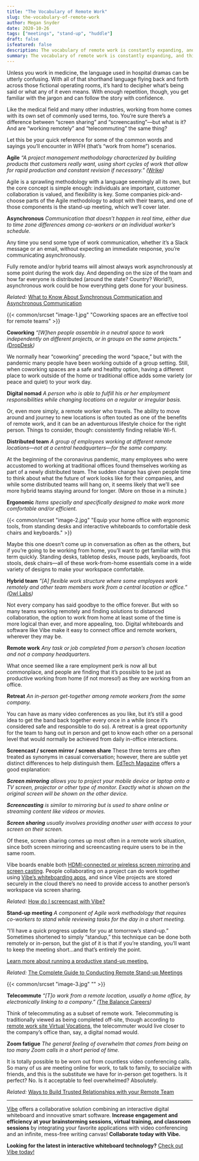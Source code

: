 ```yaml
---
title: "The Vocabulary of Remote Work"
slug: the-vocabulary-of-remote-work
author: Megan Snyder
date: 2020-10-26
tags: ["meetings", "stand-up", "huddle"]
draft: false
isfeatured: false
description: The vocabulary of remote work is constantly expanding, and this glossary of remote work terminology is here to help.
summary: The vocabulary of remote work is constantly expanding, and this glossary of remote work terminology is here to help. Learn what distributed teams, digital nomads, lean standups, and Zoom fatigue mean in the context of the new workplace. 
---
```




Unless you work in medicine, the language used in hospital dramas can be utterly confusing. With all of that shorthand language flying back and forth across those fictional operating rooms, it’s hard to decipher what’s being said or what any of it even means. With enough repetition, though, you get familiar with the jargon and can follow the story with confidence.

Like the medical field and many other industries, working from home comes with its own set of commonly used terms, too. You’re sure there’s a difference between “screen sharing” and “screencasting”—but what is it? And are “working remotely” and “telecommuting” the same thing?

Let this be your quick reference for some of the common words and sayings you’ll encounter in WFH (that’s “work from home”) scenarios.


**Agile**
*“A project management methodology characterized by building products that customers really want, using short cycles of work that allow for rapid production and constant revision if necessary.” (*[Wrike](https://www.wrike.com/project-management-guide/faq/what-is-agile-methodology-in-project-management/)*)*

Agile is a sprawling methodology with a language seemingly all its own, but the core concept is simple enough: individuals are important, customer collaboration is valued, and flexibility is key. Some companies pick-and-choose parts of the Agile methodology to adopt with their teams, and one of those components is the stand-up meeting, which we’ll cover later.


**Asynchronous**
*Communication that doesn’t happen in real time, either due to time zone differences among co-workers or an individual worker’s schedule.*

Any time you send some type of work communication, whether it’s a Slack message or an email, without expecting an immediate response, you’re communicating asynchronously.

Fully remote and/or hybrid teams will almost always work asynchronously at some point during the work day. And depending on the size of the team and how far everyone is distributed (around the state? Country? World?), asynchronous work could be how everything gets done for your business.

*Related:* [What to Know About Synchronous Communication and Asynchronous Communication](https://vibe.us/blog/what-you-need-to-know-about-synchronous-and-asynchronous-communication)



{{< common/srcset "image-1.jpg" "Coworking spaces are an effective tool for remote teams" >}}


**Coworking**
*“[W]hen people assemble in a neutral space to work independently on different projects, or in groups on the same projects.”*
*(*[DropDesk](https://drop-desk.com/what-is-coworking)*)*

We normally hear “coworking” preceding the word “space,” but with the pandemic many people have been working outside of a group setting. Still, when coworking spaces are a safe and healthy option, having a different place to work outside of the home or traditional office adds some variety (or peace and quiet) to your work day.


**Digital nomad**
*A person who is able to fulfill his or her employment responsibilities while changing locations on a regular or irregular basis.*

Or, even more simply, a remote worker who travels. The ability to move around and journey to new locations is often touted as one of the benefits of remote work, and it can be an adventurous lifestyle choice for the right person. Things to consider, though: consistently finding reliable Wi-fi.


**Distributed team**
*A group of employees working at different remote locations—not at a central headquarters—for the same company.*

At the beginning of the coronavirus pandemic, many employees who were accustomed to working at traditional offices found themselves working as part of a newly distributed team. The sudden change has given people time to think about what the future of work looks like for their companies, and while some distributed teams will hang on, it seems likely that we’ll see more hybrid teams staying around for longer. (More on those in a minute.)


**Ergonomic**
*Items specially and specifically designed to make work more comfortable and/or efficient.*

{{< common/srcset "image-2.jpg" "Equip your home office with ergonomic tools, from standing desks and interactive whiteboards to comfortable desk chairs and keyboards." >}}


Maybe this one doesn’t come up in conversation as often as the others, but if you’re going to be working from home, you’ll want to get familiar with this term quickly. Standing desks, tabletop desks, mouse pads, keyboards, foot stools, desk chairs—all of these work-from-home essentials come in a wide variety of designs to make your workspace comfortable.


**Hybrid team**
*“[A] flexible work structure where some employees work remotely and other team members work from a central location or office.” (*[Owl Labs](https://www.owllabs.com/blog/hybrid-team)*)*

Not every company has said goodbye to the office forever. But with so many teams working remotely and finding solutions to distanced collaboration, the option to work from home at least some of the time is more logical than ever, and more appealing, too. Digital whiteboards and software like Vibe make it easy to connect office and remote workers, wherever they may be.


**Remote work**
*Any task or job completed from a person’s chosen location and not a company headquarters.*

What once seemed like a rare employment perk is now all but commonplace, and people are finding that it’s possible to be just as productive working from home (if not moreso!) as they are working from an office.


**Retreat**
*An in-person get-together among remote workers from the same company.*

You can have as many video conferences as you like, but it’s still a good idea to get the band back together every once in a while (once it’s considered safe and responsible to do so). A retreat is a great opportunity for the team to hang out in person and get to know each other on a personal level that would normally be achieved from daily in-office interactions.


**Screencast / screen mirror / screen share**
These three terms are often treated as synonyms in casual conversation; however, there are subtle yet distinct differences to help distinguish them. [EdTech Magazine](https://edtechmagazine.com/higher/article/2019/09/screen-mirroring-screencasting-and-screen-sharing-higher-education-perfcon) offers a good explanation:

***Screen mirroring*** *allows you to project your mobile device or laptop onto a TV screen, projector or other type of monitor. Exactly what is shown on the original screen will be shown on the other device.*

***Screencasting*** *is similar to mirroring but is used to share online or streaming content like videos or movies.*

***Screen sharing*** *usually involves providing another user with access to your screen on their screen.*

Of these, screen sharing comes up most often in a remote work situation, since both screen mirroring and screencasting require users to be in the same room.

Vibe boards enable both [HDMI-connected or wireless screen mirroring and screen casting](https://knowledge.vibe.us/how-to-do-annotation). People collaborating on a project can do work together using [Vibe’s whiteboarding apps](https://knowledge.vibe.us/save-share-board), and since Vibe projects are stored securely in the cloud there’s no need to provide access to another person’s workspace via screen sharing.

*Related:* [How do I screencast with Vibe?](https://knowledge.vibe.us/screencasting)


**Stand-up meeting**
*A component of Agile work methodology that requires co-workers to stand while reviewing tasks for the day in a short meeting.*

“I’ll have a quick progress update for you at tomorrow’s stand-up.”
Sometimes shortened to simply “standup,” this technique can be done both remotely or in-person, but the gist of it is that if you’re standing, you’ll want to keep the meeting short...and that’s entirely the point.

[Learn more about running a productive stand-up meeting.](https://vibe.us/blog/10-rules-for-running-an-efficient-daily-stand-up-meeting/)

*Related:* [The Complete Guide to Conducting Remote Stand-up Meetings](https://vibe.us/blog/the-complete-guide-to-conducting-remote-stand-up-meetings/)



{{< common/srcset "image-3.jpg" "" >}}


**Telecommute**
*“[T]o work from a remote location, usually a home office, by electronically linking to a company.”* 
*(*[The Balance Careers](https://www.thebalancecareers.com/telecommuting-terms-to-know-3542563)*)*

Think of telecommuting as a subset of remote work. Telecommuting is traditionally viewed as being completed off-site, though according to [remote work site Virtual Vocations](https://www.virtualvocations.com/blog/telecommuting-job-search-help/differences-working-remotely-telecommuting-working-home/), the telecommuter would live closer to the company’s office than, say, a digital nomad would.





**Zoom fatigue**
*The general feeling of overwhelm that comes from being on too many Zoom calls in a short period of time.*

It is totally possible to be worn out from countless video conferencing calls. So many of us are meeting online for work, to talk to family, to socialize with friends, and this is the substitute we have for in-person get togethers. Is it perfect? No. Is it acceptable to feel overwhelmed? Absolutely.

*Related:* [Ways to Build Trusted Relationships with your Remote Team](https://vibe.us/blog/ways-to-build-trusted-relationships-with-your-remote-team/)


----------

[Vibe](https://vibe.us/) offers a collaborative solution combining an interactive digital whiteboard and innovative smart software. **Increase engagement and efficiency at your brainstorming sessions, virtual training, and classroom sessions** by integrating your favorite applications with video conferencing and an infinite, mess-free writing canvas! **Collaborate today with Vibe.**

**Looking for the latest in interactive whiteboard technology?** [Check out Vibe today!](https://vibe.us/order/)
